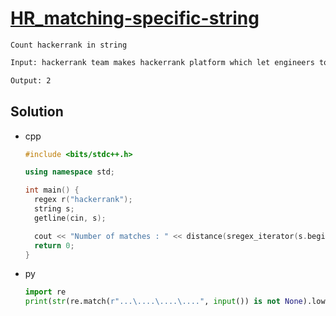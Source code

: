 # [HR_matching-specific-string](https://www.hackerrank.com/challenges/matching-specific-string)

```en
Count hackerrank in string
```

```txt
Input: hackerrank team makes hackerrank platform which let engineers to hone their skills

Output: 2
```

## Solution

* cpp

  ```cpp
  #include <bits/stdc++.h>

  using namespace std;

  int main() {
    regex r("hackerrank");
    string s;
    getline(cin, s);

    cout << "Number of matches : " << distance(sregex_iterator(s.begin(), s.end(), r), sregex_iterator()) << endl;
    return 0;
  }
  ```

* py

  ```py
  import re
  print(str(re.match(r"...\....\....\....", input()) is not None).lower())
  ```
